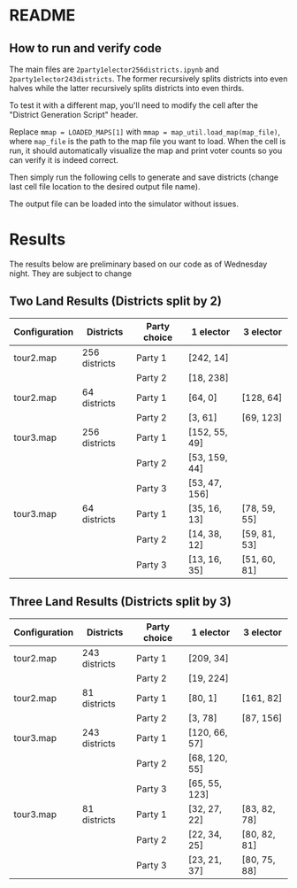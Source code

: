 # README

## How to run and verify code
The main files are `2party1elector256districts.ipynb` and `2party1elector243districts`. The former recursively splits districts into even halves while the latter recursively splits districts into even thirds.

To test it with a different map, you'll need to modify the cell after the "District Generation Script" header.

Replace `mmap = LOADED_MAPS[1]` with `mmap = map_util.load_map(map_file)`, where `map_file` is the path to the map file you want to load. When the cell is run, it should automatically visualize the map and print voter counts so you can verify it is indeed correct.

Then simply run the following cells to generate and save districts (change last cell file location to the desired output file name).

The output file can be loaded into the simulator without issues.

# Results

The results below are preliminary based on our code as of Wednesday night. They are subject to change

## Two Land Results (Districts split by 2)

| Configuration | Districts | Party choice | 1 elector | 3 elector |
| --- | --- | --- | --- | --- |
| tour2.map | 256 districts | Party 1 | [242, 14] | |
| | | Party 2 | [18, 238] | |
| tour2.map | 64 districts | Party 1 | [64, 0] | [128, 64] |
| | | Party 2 | [3, 61] | [69, 123] |
| tour3.map | 256 districts | Party 1 | [152, 55, 49] | |
| | | Party 2 | [53, 159, 44] | |
| | | Party 3 | [53, 47, 156] | |
| tour3.map | 64 districts | Party 1 | [35, 16, 13] | [78, 59, 55] |
| | | Party 2 | [14, 38, 12] | [59, 81, 53] | 
| | | Party 3 | [13, 16, 35] | [51, 60, 81] |

## Three Land Results (Districts split by 3)

| Configuration | Districts | Party choice | 1 elector | 3 elector |
| --- | --- | --- | --- | --- |
| tour2.map | 243 districts | Party 1 | [209, 34] | |
| | | Party 2 | [19, 224] | |
| tour2.map | 81 districts | Party 1 | [80, 1] | [161, 82] |
| | | Party 2 | [3, 78] | [87, 156] |
| tour3.map | 243 districts | Party 1 | [120, 66, 57] | |
| | | Party 2 | [68, 120, 55] | |
| | | Party 3 | [65, 55, 123] | |
| tour3.map | 81 districts | Party 1 | [32, 27, 22] | [83, 82, 78] |
| | | Party 2 | [22, 34, 25] | [80, 82, 81] | 
| | | Party 3 | [23, 21, 37] | [80, 75, 88] |
